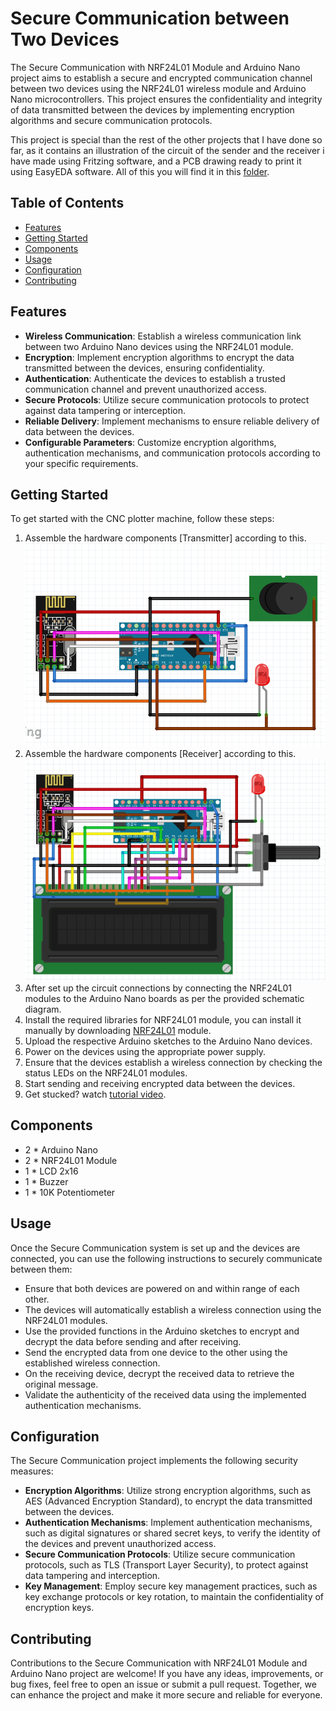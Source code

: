 #  Secure Communication between Two Devices

The Secure Communication with NRF24L01 Module and Arduino Nano project aims to establish a secure and encrypted communication channel between two devices using the NRF24L01 wireless module and Arduino Nano microcontrollers. This project ensures the confidentiality and integrity of data transmitted between the devices by implementing encryption algorithms and secure communication protocols.

This project is special than the rest of the other projects that I have done so far, as it contains an illustration of the circuit of the sender and the receiver i have made using Fritzing software, and a PCB drawing ready to print it using EasyEDA software. All of this you will find it in this [folder](https://oshwlab.com/ashrafabdulkhaliq80/security-project).

## Table of Contents

- [Features](#features)
- [Getting Started](#getting-started)
- [Components](#components)
- [Usage](#usage)
- [Configuration](#configuration)
- [Contributing](#contributing)

## Features

- **Wireless Communication**: Establish a wireless communication link between two Arduino Nano devices using the NRF24L01 module.
- **Encryption**: Implement encryption algorithms to encrypt the data transmitted between the devices, ensuring confidentiality.
- **Authentication**: Authenticate the devices to establish a trusted communication channel and prevent unauthorized access.
- **Secure Protocols**: Utilize secure communication protocols to protect against data tampering or interception.
- **Reliable Delivery**: Implement mechanisms to ensure reliable delivery of data between the devices.
- **Configurable Parameters**: Customize encryption algorithms, authentication mechanisms, and communication protocols according to your specific requirements.

## Getting Started

To get started with the CNC plotter machine, follow these steps:

1. Assemble the hardware components [Transmitter] according to this. 
![schematic diagram](transmitter%20device/transmitter%20circuit.png)
2. Assemble the hardware components [Receiver] according to this. 
![schematic diagram](receiver%20device/receiver%20circuit.png)
3. After set up the circuit connections by connecting the NRF24L01 modules to the Arduino Nano boards as per the provided schematic diagram.
4. Install the required libraries for NRF24L01 module, you can install it manually by downloading [NRF24L01](RF24-1.4.6.zip) module.
5. Upload the respective Arduino sketches to the Arduino Nano devices.
6. Power on the devices using the appropriate power supply.
7. Ensure that the devices establish a wireless connection by checking the status LEDs on the NRF24L01 modules.
8. Start sending and receiving encrypted data between the devices.
9. Get stucked? watch [tutorial video](https://www.youtube.com/watch?v=2DhNYKvzQjY).
## Components

- 2 * Arduino Nano
- 2 * NRF24L01 Module
- 1 * LCD 2x16
- 1 * Buzzer
- 1 * 10K Potentiometer

## Usage

Once the Secure Communication system is set up and the devices are connected, you can use the following instructions to securely communicate between them:

- Ensure that both devices are powered on and within range of each other.
- The devices will automatically establish a wireless connection using the NRF24L01 modules.
- Use the provided functions in the Arduino sketches to encrypt and decrypt the data before sending and after receiving.
- Send the encrypted data from one device to the other using the established wireless connection.
- On the receiving device, decrypt the received data to retrieve the original message.
- Validate the authenticity of the received data using the implemented authentication mechanisms.

## Configuration

The Secure Communication project implements the following security measures:

- **Encryption Algorithms**: Utilize strong encryption algorithms, such as AES (Advanced Encryption Standard), to encrypt the data transmitted between the devices.
- **Authentication Mechanisms**: Implement authentication mechanisms, such as digital signatures or shared secret keys, to verify the identity of the devices and prevent unauthorized access.
- **Secure Communication Protocols**: Utilize secure communication protocols, such as TLS (Transport Layer Security), to protect against data tampering and interception.
- **Key Management**: Employ secure key management practices, such as key exchange protocols or key rotation, to maintain the confidentiality of encryption keys.

## Contributing

Contributions to the Secure Communication with NRF24L01 Module and Arduino Nano project are welcome! If you have any ideas, improvements, or bug fixes, feel free to open an issue or submit a pull request. Together, we can enhance the project and make it more secure and reliable for everyone.
